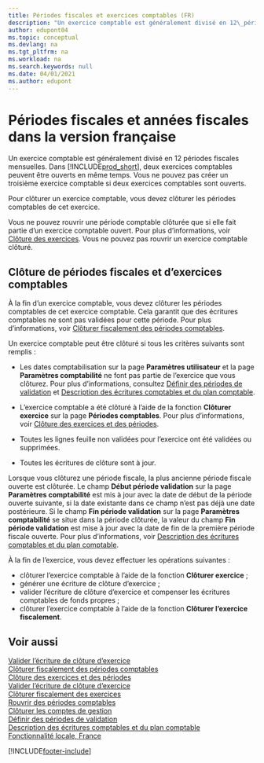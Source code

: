 ```yaml
---
title: Périodes fiscales et exercices comptables (FR)
description: "Un exercice comptable est généralement divisé en 12\_périodes fiscales mensuelles. Dans la version française de Business Central, deux exercices peuvent être ouverts en même temps."
author: edupont04
ms.topic: conceptual
ms.devlang: na
ms.tgt_pltfrm: na
ms.workload: na
ms.search.keywords: null
ms.date: 04/01/2021
ms.author: edupont
---
```

# <a name="fiscal-periods-and-fiscal-years-in-the-french-version"></a><a name="fiscal-periods-and-fiscal-years-in-the-french-version"></a><a name="fiscal-periods-and-fiscal-years-in-the-french-version"></a>Périodes fiscales et années fiscales dans la version française

Un exercice comptable est généralement divisé en 12 périodes fiscales mensuelles. Dans [!INCLUDE[prod_short](../../includes/prod_short.md)], deux exercices comptables peuvent être ouverts en même temps. Vous ne pouvez pas créer un troisième exercice comptable si deux exercices comptables sont ouverts.  

Pour clôturer un exercice comptable, vous devez clôturer les périodes comptables de cet exercice.  

Vous ne pouvez rouvrir une période comptable clôturée que si elle fait partie d’un exercice comptable ouvert. Pour plus d’informations, voir [Clôture des exercices](how-to-close-years.md). Vous ne pouvez pas rouvrir un exercice comptable clôturé.  

## <a name="closing-fiscal-periods-and-fiscal-years"></a><a name="closing-fiscal-periods-and-fiscal-years"></a><a name="closing-fiscal-periods-and-fiscal-years"></a>Clôture de périodes fiscales et d’exercices comptables

À la fin d’un exercice comptable, vous devez clôturer les périodes comptables de cet exercice comptable. Cela garantit que des écritures comptables ne sont pas validées pour cette période. Pour plus d’informations, voir [Clôturer fiscalement des périodes comptables](how-to-fiscally-close-years.md).  

Un exercice comptable peut être clôturé si tous les critères suivants sont remplis :  

- Les dates comptabilisation sur la page **Paramètres utilisateur** et la page **Paramètres comptabilité** ne font pas partie de l’exercice que vous clôturez. Pour plus d’informations, consultez [Définir des périodes de validation](../../finance-how-specify-posting-periods.md) et [Description des écritures comptables et du plan comptable](../../finance-general-ledger.md).  

- L’exercice comptable a été clôturé à l’aide de la fonction **Clôturer exercice** sur la page **Périodes comptables**. Pour plus d’informations, voir [Clôture des exercices et des périodes](../../year-close-years-periods.md).  

- Toutes les lignes feuille non validées pour l’exercice ont été validées ou supprimées.  

- Toutes les écritures de clôture sont à jour.  

Lorsque vous clôturez une période fiscale, la plus ancienne période fiscale ouverte est clôturée. Le champ **Début période validation** sur la page **Paramètres comptabilité** est mis à jour avec la date de début de la période ouverte suivante, si la date existante dans ce champ n’est pas déjà une date postérieure. Si le champ **Fin période validation** sur la page **Paramètres comptabilité** se situe dans la période clôturée, la valeur du champ **Fin période validation** est mise à jour avec la date de fin de la première période fiscale ouverte. Pour plus d’informations, voir [Description des écritures comptables et du plan comptable](../../finance-general-ledger.md).  

À la fin de l’exercice, vous devez effectuer les opérations suivantes :  

- clôturer l’exercice comptable à l’aide de la fonction **Clôturer exercice** ;  
- générer une écriture de clôture d’exercice ;  
- valider l’écriture de clôture d’exercice et compenser les écritures comptables de fonds propres ;  
- clôturer l’exercice comptable à l’aide de la fonction **Clôturer l’exercice fiscalement**.  

## <a name="see-also"></a><a name="see-also"></a><a name="see-also"></a>Voir aussi

[Valider l’écriture de clôture d’exercice](how-to-post-the-year-end-closing-entry.md)  
[Clôturer fiscalement des périodes comptables](how-to-fiscally-close-accounting-periods.md)  
[Clôture des exercices et des périodes](../../year-close-years-periods.md)  
[Valider l’écriture de clôture d’exercice](how-to-post-the-year-end-closing-entry.md)  
[Clôturer fiscalement des exercices](how-to-fiscally-close-years.md)  
[Rouvrir des périodes comptables](how-to-reopen-accounting-periods.md)  
[Clôturer les comptes de gestion](how-to-close-income-statement-accounts.md)  
[Définir des périodes de validation](../../finance-how-specify-posting-periods.md)  
[Description des écritures comptables et du plan comptable](../../finance-general-ledger.md)  
[Fonctionnalité locale, France](france-local-functionality.md)  


[!INCLUDE[footer-include](../../includes/footer-banner.md)]
